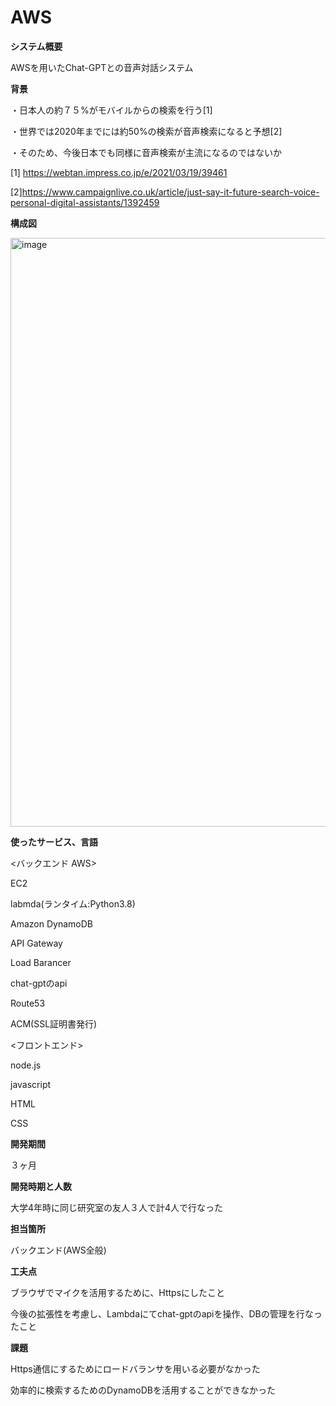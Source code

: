 # AWS
**システム概要**

AWSを用いたChat-GPTとの音声対話システム

**背景**

・日本人の約７５%がモバイルからの検索を行う[1]

・世界では2020年までには約50%の検索が音声検索になると予想[2]

・そのため、今後日本でも同様に音声検索が主流になるのではないか

[1] https://webtan.impress.co.jp/e/2021/03/19/39461

[2]https://www.campaignlive.co.uk/article/just-say-it-future-search-voice-personal-digital-assistants/1392459

**構成図**

 <img width="942" alt="image" src="https://github.com/SplintJourney/AWS/assets/139861013/366fb3a7-c263-4b31-bc58-b785dfcb5d41">


**使ったサービス、言語**

<バックエンド AWS>

  EC2
  
  labmda(ランタイム:Python3.8)
  
  Amazon DynamoDB
  
  API Gateway

  Load Barancer

  chat-gptのapi

  Route53

  ACM(SSL証明書発行)

<フロントエンド>

  node.js
  
  javascript
  
  HTML
  
  CSS

**開発期間**

３ヶ月

**開発時期と人数**

大学4年時に同じ研究室の友人３人で計4人で行なった

**担当箇所**

バックエンド(AWS全般)

**工夫点**

ブラウザでマイクを活用するために、Httpsにしたこと

今後の拡張性を考慮し、Lambdaにてchat-gptのapiを操作、DBの管理を行なったこと

**課題**

Https通信にするためにロードバランサを用いる必要がなかった

効率的に検索するためのDynamoDBを活用することができなかった



